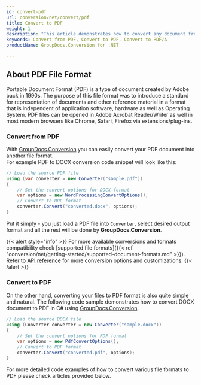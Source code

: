 ```yaml
---
id: convert-pdf
url: conversion/net/convert/pdf
title: Convert to PDF
weight: 1
description: "This article demonstrates how to convert any document from PDF and to PDF format with couple C# code lines and GroupDocs.Conversion for .NET."
keywords: Convert from PDF, Convert to PDF, Convert to PDF/A
productName: GroupDocs.Conversion for .NET

---
```


## About PDF File Format

Portable Document Format (PDF) is a type of document created by Adobe back in 1990s. The purpose of this file format was to introduce a standard for representation of documents and other reference material in a format that is independent of application software, hardware as well as Operating System. PDF files can be opened in Adobe Acrobat Reader/Writer as well in most modern browsers like Chrome, Safari, Firefox via extensions/plug-ins.

### Convert from PDF

With [GroupDocs.Conversion](https://products.groupdocs.com/conversion/net) you can easily convert your PDF document into another file format.  
For example PDF to DOCX conversion code snippet will look like this:

```csharp
// Load the source PDF file
using (var converter = new Converter("sample.pdf"))
{
    // Set the convert options for DOCX format
    var options = new WordProcessingConvertOptions();
    // Convert to DOC format
    converter.Convert("converted.docx", options);
}
```

Put it simply - you just load a PDF file into `Converter`, select desired output format and all the rest will be done by **GroupDocs.Conversion**.  

{{< alert style="info" >}}
For more available conversions and formats compatibility check [supported file formats]({{< ref "conversion/net/getting-started/supported-document-formats.md" >}}).
Refer to [API reference](https://apireference.groupdocs.com/conversion/net/groupdocs.conversion.options.convert) for more conversion options and customizations.
{{< /alert >}}

### Convert to PDF

On the other hand, converting your files to PDF format is also quite simple and natural.
The following code sample demonstrates how to convert DOCX document to PDF in C# using [GroupDocs.Conversion](https://products.groupdocs.com/conversion/net).

```csharp
// Load the source DOCX file
using (Converter converter = new Converter("sample.docx"))
{
    // Set the convert options for PDF format
    var options = new PdfConvertOptions();
    // Convert to PDF format
    converter.Convert("converted.pdf", options);
}
```

For more detailed code examples of how to convert various file formats to PDF please check articles provided below.
